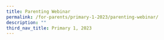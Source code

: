 ```yaml
---
title: Parenting Webinar
permalink: /for-parents/primary-1-2023/parenting-webinar/
description: ""
third_nav_title: Primary 1, 2023
---
```

